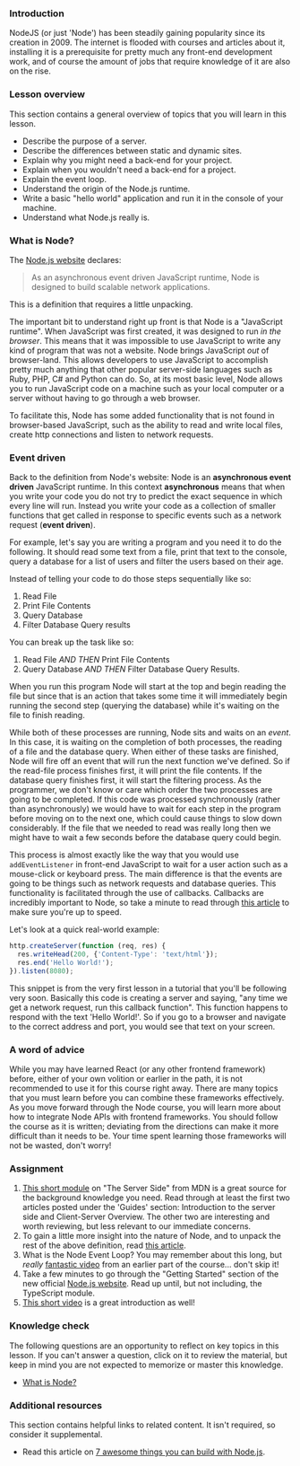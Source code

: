 ### Introduction

NodeJS (or just 'Node') has been steadily gaining popularity since its creation in 2009. The internet is flooded with courses and articles about it, installing it is a prerequisite for pretty much any front-end development work, and of course the amount of jobs that require knowledge of it are also on the rise.

### Lesson overview

This section contains a general overview of topics that you will learn in this lesson.

- Describe the purpose of a server.
- Describe the differences between static and dynamic sites.
- Explain why you might need a back-end for your project.
- Explain when you wouldn't need a back-end for a project.
- Explain the event loop.
- Understand the origin of the Node.js runtime.
- Write a basic "hello world" application and run it in the console of your machine.
- Understand what Node.js really is.

### What is Node?

The [Node.js website](https://nodejs.org/en/about/) declares:

> <span id="what-is-node">As an asynchronous event driven JavaScript runtime, Node is designed to build scalable network applications.</span>

This is a definition that requires a little unpacking.

The important bit to understand right up front is that Node is a "JavaScript runtime". When JavaScript was first created, it was designed to run *in the browser*. This means that it was impossible to use JavaScript to write any kind of program that was not a website. Node brings JavaScript *out* of browser-land. This allows developers to use JavaScript to accomplish pretty much anything that other popular server-side languages such as Ruby, PHP, C# and Python can do. So, at its most basic level, Node allows you to run JavaScript code on a machine such as your local computer or a server without having to go through a web browser.

To facilitate this, Node has some added functionality that is not found in browser-based JavaScript, such as the ability to read and write local files, create http connections and listen to network requests.

### Event driven

Back to the definition from Node's website: Node is an **asynchronous event driven** JavaScript runtime. In this context **asynchronous** means that when you write your code you do not try to predict the exact sequence in which every line will run. Instead you write your code as a collection of smaller functions that get called in response to specific events such as a network request (**event driven**).

For example, let's say you are writing a program and you need it to do the following. It should read some text from a file, print that text to the console, query a database for a list of users and filter the users based on their age.

Instead of telling your code to do those steps sequentially like so:

1. Read File
1. Print File Contents
1. Query Database
1. Filter Database Query results

You can break up the task like so:

1. Read File *AND THEN* Print File Contents
1. Query Database *AND THEN* Filter Database Query Results.

When you run this program Node will start at the top and begin reading the file but since that is an action that takes some time it will immediately begin running the second step (querying the database) while it's waiting on the file to finish reading.

While both of these processes are running, Node sits and waits on an *event*. In this case, it is waiting on the completion of both processes, the reading of a file and the database query. When either of these tasks are finished, Node will fire off an event that will run the next function we've defined. So if the read-file process finishes first, it will print the file contents. If the database query finishes first, it will start the filtering process. As the programmer, we don't know or care which order the two processes are going to be completed. If this code was processed synchronously (rather than asynchronously) we would have to wait for each step in the program before moving on to the next one, which could cause things to slow down considerably. If the file that we needed to read was really long then we might have to wait a few seconds before the database query could begin.

This process is almost exactly like the way that you would use `addEventListener` in front-end JavaScript to wait for a user action such as a mouse-click or keyboard press. The main difference is that the events are going to be things such as network requests and database queries. This functionality is facilitated through the use of callbacks. Callbacks are incredibly important to Node, so take a minute to read through [this article](https://dev.to/i3uckwheat/understanding-callbacks-2o9e) to make sure you're up to speed.

Let's look at a quick real-world example:

```javascript
http.createServer(function (req, res) {
  res.writeHead(200, {'Content-Type': 'text/html'});
  res.end('Hello World!');
}).listen(8080);
```

This snippet is from the very first lesson in a tutorial that you'll be following very soon. Basically this code is creating a server and saying, "any time we get a network request, run this callback function". This function happens to respond with the text 'Hello World!'. So if you go to a browser and navigate to the correct address and port, you would see that text on your screen.

### A word of advice

While you may have learned React (or any other frontend framework) before, either of your own volition or earlier in the path, it is not recommended to use it for this course right away. There are many topics that you must learn before you can combine these frameworks effectively. As you move forward through the Node course, you will learn more about how to integrate Node APIs with frontend frameworks. You should follow the course as it is written; deviating from the directions can make it more difficult than it needs to be. Your time spent learning those frameworks will not be wasted, don't worry!

### Assignment

<div class="lesson-content__panel" markdown="1">

1. [This short module](https://developer.mozilla.org/en-US/docs/Learn/Server-side/First_steps) on "The Server Side" from MDN is a great source for the background knowledge you need. Read through at least the first two articles posted under the 'Guides' section: Introduction to the server side and Client-Server Overview. The other two are interesting and worth reviewing, but less relevant to our immediate concerns.
2. To gain a little more insight into the nature of Node, and to unpack the rest of the above definition, read [this article](https://medium.freecodecamp.org/what-exactly-is-node-js-ae36e97449f5).
3. What is the Node Event Loop? You may remember about this long, but _really_ [fantastic video](https://www.youtube.com/watch?v=8aGhZQkoFbQ) from an earlier part of the course... don't skip it!
4. Take a few minutes to go through the "Getting Started" section of the new official [Node.js website](https://nodejs.org/en/learn/getting-started/introduction-to-nodejs). Read up until, but not including, the TypeScript module.
5. [This short video](https://www.youtube.com/watch?v=uVwtVBpw7RQ) is a great introduction as well!

</div>

### Knowledge check

The following questions are an opportunity to reflect on key topics in this lesson. If you can't answer a question, click on it to review the material, but keep in mind you are not expected to memorize or master this knowledge.

- <a class="knowledge-check-link" href="#what-is-node">What is Node?</a>

### Additional resources

This section contains helpful links to related content. It isn't required, so consider it supplemental.

- Read this article on [7 awesome things you can build with Node.js](https://blog.teamtreehouse.com/7-awesome-things-can-build-node-js).
